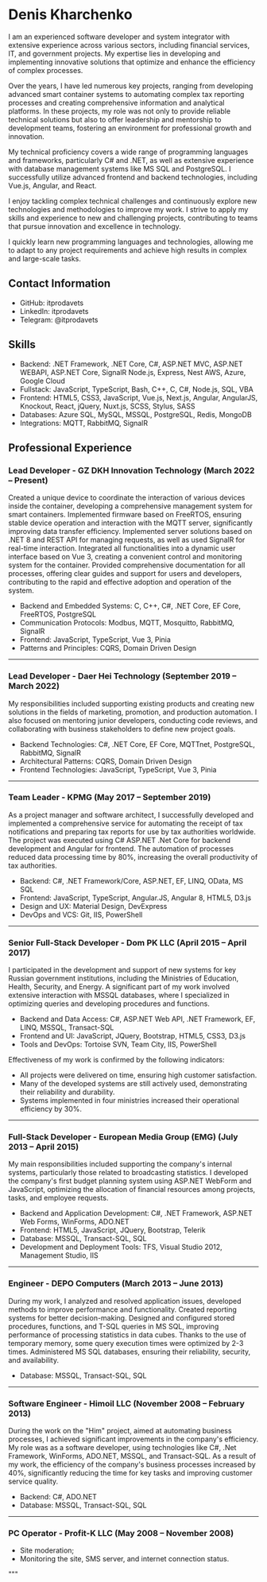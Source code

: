 # Denis Kharchenko

I am an experienced software developer and system integrator with extensive experience across various sectors, including financial services, IT, and government projects. My expertise lies in developing and implementing innovative solutions that optimize and enhance the efficiency of complex processes.

Over the years, I have led numerous key projects, ranging from developing advanced smart container systems to automating complex tax reporting processes and creating comprehensive information and analytical platforms. In these projects, my role was not only to provide reliable technical solutions but also to offer leadership and mentorship to development teams, fostering an environment for professional growth and innovation.

My technical proficiency covers a wide range of programming languages and frameworks, particularly C# and .NET, as well as extensive experience with database management systems like MS SQL and PostgreSQL. I successfully utilize advanced frontend and backend technologies, including Vue.js, Angular, and React.

I enjoy tackling complex technical challenges and continuously explore new technologies and methodologies to improve my work. I strive to apply my skills and experience to new and challenging projects, contributing to teams that pursue innovation and excellence in technology.

I quickly learn new programming languages and technologies, allowing me to adapt to any project requirements and achieve high results in complex and large-scale tasks.

## Contact Information

  * GitHub: itprodavets
  * LinkedIn: itprodavets
  * Telegram: @itprodavets

## Skills

  * Backend: .NET Framework, .NET Core, C#, ASP.NET MVC, ASP.NET WEBAPI, ASP.NET Core, SignalR Node.js, Express, Nest AWS, Azure, Google Cloud
  * Fullstack: JavaScript, TypeScript, Bash, C++, C, C#, Node.js, SQL, VBA
  * Frontend: HTML5, CSS3, JavaScript, Vue.js, Next.js, Angular, AngularJS, Knockout, React, jQuery, Nuxt.js, SCSS, Stylus, SASS
  * Databases: Azure SQL, MySQL, MSSQL, PostgreSQL, Redis, MongoDB
  * Integrations: MQTT, RabbitMQ, SignalR

## Professional Experience

### Lead Developer - GZ DKH Innovation Technology (March 2022 – Present)

Created a unique device to coordinate the interaction of various devices inside the container, developing a comprehensive management system for smart containers. Implemented firmware based on FreeRTOS, ensuring stable device operation and interaction with the MQTT server, significantly improving data transfer efficiency. Implemented server solutions based on .NET 8 and REST API for managing requests, as well as used SignalR for real-time interaction. Integrated all functionalities into a dynamic user interface based on Vue 3, creating a convenient control and monitoring system for the container. Provided comprehensive documentation for all processes, offering clear guides and support for users and developers, contributing to the rapid and effective adoption and operation of the system.

  * Backend and Embedded Systems: C, C++, C#, .NET Core, EF Core, FreeRTOS, PostgreSQL
  * Communication Protocols: Modbus, MQTT, Mosquitto, RabbitMQ, SignalR
  * Frontend: JavaScript, TypeScript, Vue 3, Pinia
  * Patterns and Principles: CQRS, Domain Driven Design

* * *

### Lead Developer - Daer Hei Technology (September 2019 – March 2022)

My responsibilities included supporting existing products and creating new solutions in the fields of marketing, promotion, and production automation. I also focused on mentoring junior developers, conducting code reviews, and collaborating with business stakeholders to define new project goals.

  * Backend Technologies: C#, .NET Core, EF Core, MQTTnet, PostgreSQL, RabbitMQ, SignalR
  * Architectural Patterns: CQRS, Domain Driven Design
  * Frontend Technologies: JavaScript, TypeScript, Vue 3, Pinia

* * *

### Team Leader - KPMG (May 2017 – September 2019)

As a project manager and software architect, I successfully developed and implemented a comprehensive service for automating the receipt of tax notifications and preparing tax reports for use by tax authorities worldwide. The project was executed using C# ASP.NET .Net Core for backend development and Angular for frontend. The automation of processes reduced data processing time by 80%, increasing the overall productivity of tax authorities.

  * Backend: C#, .NET Framework/Core, ASP.NET, EF, LINQ, OData, MS SQL
  * Frontend: JavaScript, TypeScript, Angular.JS, Angular 8, HTML5, D3.js
  * Design and UX: Material Design, DevExpress
  * DevOps and VCS: Git, IIS, PowerShell

* * *

### Senior Full-Stack Developer - Dom PK LLC (April 2015 – April 2017)

I participated in the development and support of new systems for key Russian government institutions, including the Ministries of Education, Health, Security, and Energy. A significant part of my work involved extensive interaction with MSSQL databases, where I specialized in optimizing queries and developing procedures and functions.

  * Backend and Data Access: C#, ASP.NET Web API, .NET Framework, EF, LINQ, MSSQL, Transact-SQL
  * Frontend and UI: JavaScript, JQuery, Bootstrap, HTML5, CSS3, D3.js
  * Tools and DevOps: Tortoise SVN, Team City, IIS, PowerShell

Effectiveness of my work is confirmed by the following indicators:

  * All projects were delivered on time, ensuring high customer satisfaction.
  * Many of the developed systems are still actively used, demonstrating their reliability and durability.
  * Systems implemented in four ministries increased their operational efficiency by 30%.

* * *

### Full-Stack Developer - European Media Group (EMG) (July 2013 – April 2015)

My main responsibilities included supporting the company's internal systems, particularly those related to broadcasting statistics. I developed the company's first budget planning system using ASP.NET WebForm and JavaScript, optimizing the allocation of financial resources among projects, tasks, and employee requests.

  * Backend and Application Development: C#, .NET Framework, ASP.NET Web Forms, WinForms, ADO.NET
  * Frontend: HTML5, JavaScript, JQuery, Bootstrap, Telerik
  * Database: MSSQL, Transact-SQL, SQL
  * Development and Deployment Tools: TFS, Visual Studio 2012, Management Studio, IIS

* * *

### Engineer - DEPO Computers (March 2013 – June 2013)

During my work, I analyzed and resolved application issues, developed methods to improve performance and functionality. Created reporting systems for better decision-making. Designed and configured stored procedures, functions, and T-SQL queries in MS SQL, improving performance of processing statistics in data cubes. Thanks to the use of temporary memory, some query execution times were optimized by 2-3 times. Administered MS SQL databases, ensuring their reliability, security, and availability.

  * Database: MSSQL, Transact-SQL, SQL

* * *

### Software Engineer - Himoil LLC (November 2008 – February 2013)

During the work on the "Him" project, aimed at automating business processes, I achieved significant improvements in the company's efficiency. My role was as a software developer, using technologies like C#, .Net Framework, WinForms, ADO.NET, MSSQL, and Transact-SQL. As a result of my work, the efficiency of the company's business processes increased by 40%, significantly reducing the time for key tasks and improving customer service quality.

  * Backend: C#, ADO.NET
  * Database: MSSQL, Transact-SQL, SQL

* * *

### PC Operator - Profit-K LLC (May 2008 – November 2008)

  * Site moderation;
  * Monitoring the site, SMS server, and internet connection status.

"""
